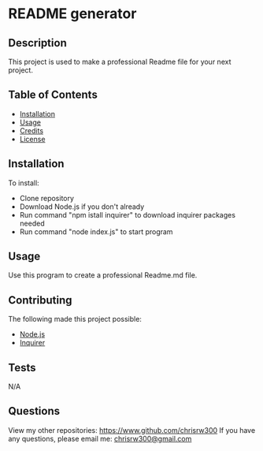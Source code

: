 # README generator
## Description
This project is used to make a professional Readme file for your next project.
## Table of Contents
* [Installation](#installation)
* [Usage](#usage)
* [Credits](#credits)
* [License](#license)
## Installation
To install:
* Clone repository
* Download Node.js if you don't already
* Run command "npm istall inquirer" to download inquirer packages needed
* Run command "node index.js" to start program
## Usage
Use this program to create a professional Readme.md file.
## Contributing
The following made this project possible:
* [Node.js](https://nodejs.org/en/)
* [Inquirer](https://www.npmjs.com/package/inquirer)
## Tests
N/A
## Questions
View my other repositories: https://www.github.com/chrisrw300
If you have any questions, please email me: chrisrw300@gmail.com
    